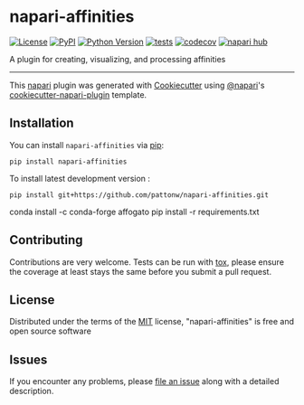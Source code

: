 # napari-affinities

[![License](https://img.shields.io/pypi/l/napari-affinities.svg?color=green)](https://github.com/pattonw/napari-affinities/raw/main/LICENSE)
[![PyPI](https://img.shields.io/pypi/v/napari-affinities.svg?color=green)](https://pypi.org/project/napari-affinities)
[![Python Version](https://img.shields.io/pypi/pyversions/napari-affinities.svg?color=green)](https://python.org)
[![tests](https://github.com/pattonw/napari-affinities/workflows/tests/badge.svg)](https://github.com/pattonw/napari-affinities/actions)
[![codecov](https://codecov.io/gh/pattonw/napari-affinities/branch/main/graph/badge.svg)](https://codecov.io/gh/pattonw/napari-affinities)
[![napari hub](https://img.shields.io/endpoint?url=https://api.napari-hub.org/shields/napari-affinities)](https://napari-hub.org/plugins/napari-affinities)

A plugin for creating, visualizing, and processing affinities

----------------------------------

This [napari] plugin was generated with [Cookiecutter] using [@napari]'s [cookiecutter-napari-plugin] template.

<!--
Don't miss the full getting started guide to set up your new package:
https://github.com/napari/cookiecutter-napari-plugin#getting-started

and review the napari docs for plugin developers:
https://napari.org/plugins/stable/index.html
-->

## Installation

You can install `napari-affinities` via [pip]:

    pip install napari-affinities



To install latest development version :

    pip install git+https://github.com/pattonw/napari-affinities.git


conda install -c conda-forge affogato
pip install -r requirements.txt


## Contributing

Contributions are very welcome. Tests can be run with [tox], please ensure
the coverage at least stays the same before you submit a pull request.

## License

Distributed under the terms of the [MIT] license,
"napari-affinities" is free and open source software

## Issues

If you encounter any problems, please [file an issue] along with a detailed description.

[napari]: https://github.com/napari/napari
[Cookiecutter]: https://github.com/audreyr/cookiecutter
[@napari]: https://github.com/napari
[MIT]: http://opensource.org/licenses/MIT
[BSD-3]: http://opensource.org/licenses/BSD-3-Clause
[GNU GPL v3.0]: http://www.gnu.org/licenses/gpl-3.0.txt
[GNU LGPL v3.0]: http://www.gnu.org/licenses/lgpl-3.0.txt
[Apache Software License 2.0]: http://www.apache.org/licenses/LICENSE-2.0
[Mozilla Public License 2.0]: https://www.mozilla.org/media/MPL/2.0/index.txt
[cookiecutter-napari-plugin]: https://github.com/napari/cookiecutter-napari-plugin

[file an issue]: https://github.com/pattonw/napari-affinities/issues

[napari]: https://github.com/napari/napari
[tox]: https://tox.readthedocs.io/en/latest/
[pip]: https://pypi.org/project/pip/
[PyPI]: https://pypi.org/
